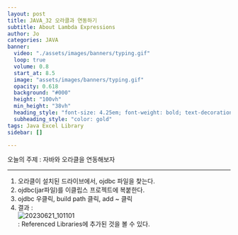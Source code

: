 ```yaml
---
layout: post
title: JAVA_32 오라클과 연동하기
subtitle: About Lambda Expressions
author: Jo
categories: JAVA
banner:
  video: "./assets/images/banners/typing.gif"
  loop: true
  volume: 0.8
  start_at: 8.5
  image: "assets/images/banners/typing.gif"
  opacity: 0.618
  background: "#000"
  height: "100vh"
  min_height: "38vh"
  heading_style: "font-size: 4.25em; font-weight: bold; text-decoration: underline"
  subheading_style: "color: gold"
tags: Java Excel Library
sidebar: []

---
```


오늘의 주제 : 자바와 오라클을 연동해보자 <br>
 * * *

 
1. 오라클이 설치된 드라이브에서, ojdbc 파일을 찾는다. 
2. ojdbc(jar파일)를 이클립스 프로젝트에 복붙한다.
3. ojdbc 우클릭, build path 클릭, add ~ 클릭
4. 결과 :<br>
   ![20230621_101101](https://github.com/CheeseYoung/cheeseyoung.github.io/assets/132384527/d82a05b7-4f16-47f1-990a-8a2b37881037) <br>
: Referenced Libraries에  추가된 것을 볼 수 있다.



